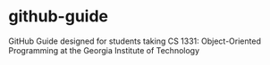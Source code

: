 # github-guide
GitHub Guide designed for students taking CS 1331: Object-Oriented Programming at the Georgia Institute of Technology
